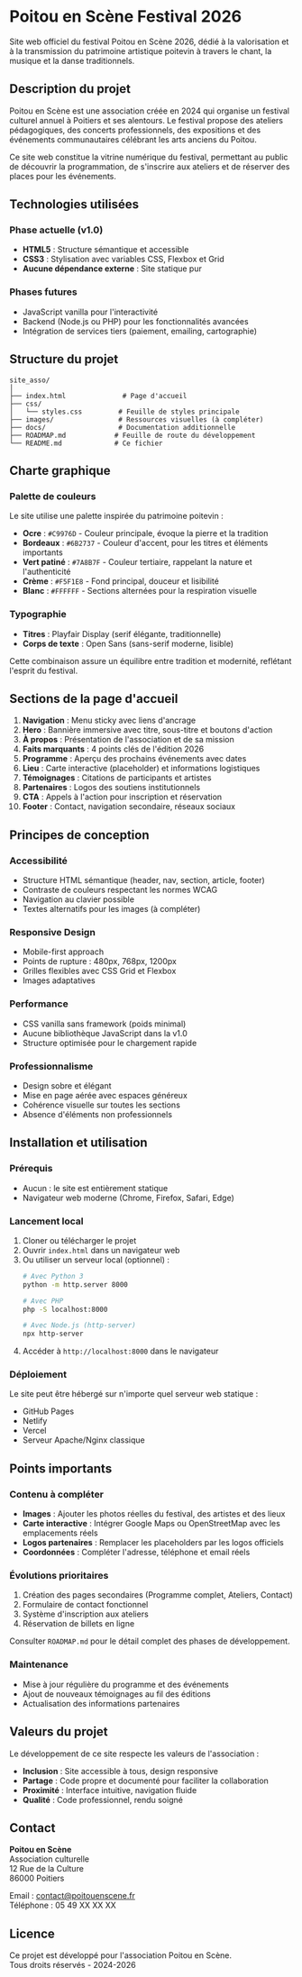 # Poitou en Scène Festival 2026

Site web officiel du festival Poitou en Scène 2026, dédié à la valorisation et à la transmission du patrimoine artistique poitevin à travers le chant, la musique et la danse traditionnels.

## Description du projet

Poitou en Scène est une association créée en 2024 qui organise un festival culturel annuel à Poitiers et ses alentours. Le festival propose des ateliers pédagogiques, des concerts professionnels, des expositions et des événements communautaires célébrant les arts anciens du Poitou.

Ce site web constitue la vitrine numérique du festival, permettant au public de découvrir la programmation, de s'inscrire aux ateliers et de réserver des places pour les événements.

## Technologies utilisées

### Phase actuelle (v1.0)
- **HTML5** : Structure sémantique et accessible
- **CSS3** : Stylisation avec variables CSS, Flexbox et Grid
- **Aucune dépendance externe** : Site statique pur

### Phases futures
- JavaScript vanilla pour l'interactivité
- Backend (Node.js ou PHP) pour les fonctionnalités avancées
- Intégration de services tiers (paiement, emailing, cartographie)

## Structure du projet

```
site_asso/
│
├── index.html              # Page d'accueil
├── css/
│   └── styles.css         # Feuille de styles principale
├── images/                # Ressources visuelles (à compléter)
├── docs/                  # Documentation additionnelle
├── ROADMAP.md            # Feuille de route du développement
└── README.md             # Ce fichier
```

## Charte graphique

### Palette de couleurs

Le site utilise une palette inspirée du patrimoine poitevin :

- **Ocre** : `#C9976D` - Couleur principale, évoque la pierre et la tradition
- **Bordeaux** : `#6B2737` - Couleur d'accent, pour les titres et éléments importants
- **Vert patiné** : `#7A8B7F` - Couleur tertiaire, rappelant la nature et l'authenticité
- **Crème** : `#F5F1E8` - Fond principal, douceur et lisibilité
- **Blanc** : `#FFFFFF` - Sections alternées pour la respiration visuelle

### Typographie

- **Titres** : Playfair Display (serif élégante, traditionnelle)
- **Corps de texte** : Open Sans (sans-serif moderne, lisible)

Cette combinaison assure un équilibre entre tradition et modernité, reflétant l'esprit du festival.

## Sections de la page d'accueil

1. **Navigation** : Menu sticky avec liens d'ancrage
2. **Hero** : Bannière immersive avec titre, sous-titre et boutons d'action
3. **À propos** : Présentation de l'association et de sa mission
4. **Faits marquants** : 4 points clés de l'édition 2026
5. **Programme** : Aperçu des prochains événements avec dates
6. **Lieu** : Carte interactive (placeholder) et informations logistiques
7. **Témoignages** : Citations de participants et artistes
8. **Partenaires** : Logos des soutiens institutionnels
9. **CTA** : Appels à l'action pour inscription et réservation
10. **Footer** : Contact, navigation secondaire, réseaux sociaux

## Principes de conception

### Accessibilité
- Structure HTML sémantique (header, nav, section, article, footer)
- Contraste de couleurs respectant les normes WCAG
- Navigation au clavier possible
- Textes alternatifs pour les images (à compléter)

### Responsive Design
- Mobile-first approach
- Points de rupture : 480px, 768px, 1200px
- Grilles flexibles avec CSS Grid et Flexbox
- Images adaptatives

### Performance
- CSS vanilla sans framework (poids minimal)
- Aucune bibliothèque JavaScript dans la v1.0
- Structure optimisée pour le chargement rapide

### Professionnalisme
- Design sobre et élégant
- Mise en page aérée avec espaces généreux
- Cohérence visuelle sur toutes les sections
- Absence d'éléments non professionnels

## Installation et utilisation

### Prérequis
- Aucun : le site est entièrement statique
- Navigateur web moderne (Chrome, Firefox, Safari, Edge)

### Lancement local
1. Cloner ou télécharger le projet
2. Ouvrir `index.html` dans un navigateur web
3. Ou utiliser un serveur local (optionnel) :
   ```bash
   # Avec Python 3
   python -m http.server 8000
   
   # Avec PHP
   php -S localhost:8000
   
   # Avec Node.js (http-server)
   npx http-server
   ```
4. Accéder à `http://localhost:8000` dans le navigateur

### Déploiement
Le site peut être hébergé sur n'importe quel serveur web statique :
- GitHub Pages
- Netlify
- Vercel
- Serveur Apache/Nginx classique

## Points importants

### Contenu à compléter
- **Images** : Ajouter les photos réelles du festival, des artistes et des lieux
- **Carte interactive** : Intégrer Google Maps ou OpenStreetMap avec les emplacements réels
- **Logos partenaires** : Remplacer les placeholders par les logos officiels
- **Coordonnées** : Compléter l'adresse, téléphone et email réels

### Évolutions prioritaires
1. Création des pages secondaires (Programme complet, Ateliers, Contact)
2. Formulaire de contact fonctionnel
3. Système d'inscription aux ateliers
4. Réservation de billets en ligne

Consulter `ROADMAP.md` pour le détail complet des phases de développement.

### Maintenance
- Mise à jour régulière du programme et des événements
- Ajout de nouveaux témoignages au fil des éditions
- Actualisation des informations partenaires

## Valeurs du projet

Le développement de ce site respecte les valeurs de l'association :

- **Inclusion** : Site accessible à tous, design responsive
- **Partage** : Code propre et documenté pour faciliter la collaboration
- **Proximité** : Interface intuitive, navigation fluide
- **Qualité** : Code professionnel, rendu soigné

## Contact

**Poitou en Scène**  
Association culturelle  
12 Rue de la Culture  
86000 Poitiers

Email : contact@poitouenscene.fr  
Téléphone : 05 49 XX XX XX

## Licence

Ce projet est développé pour l'association Poitou en Scène.  
Tous droits réservés - 2024-2026
